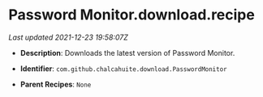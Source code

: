 # Password Monitor.download.recipe

_Last updated 2021-12-23 19:58:07Z_

- **Description**: Downloads the latest version of Password Monitor.

- **Identifier**: `com.github.chalcahuite.download.PasswordMonitor`

- **Parent Recipes**: `None`